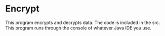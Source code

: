 # Encrypt

This program encrypts and decrypts data. The code is included in the src. This program runs through the console of whatever Java IDE you use.